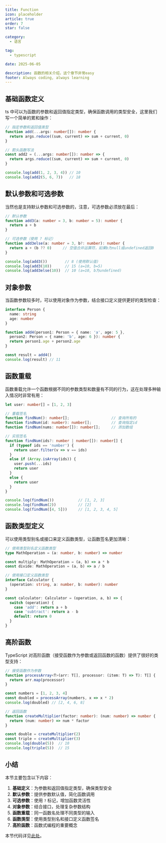 ```yaml
---
title: Function
icon: placeholder
article: true
order: 7
star: false

category:
  - 语言

tag:
  - typescript

date: 2025-06-05

description: 函数的相关介绍，这个章节非常easy
footer: Always coding, always learning
---
```


<!-- more -->

## 基础函数定义

ts 中可以为函数的参数和返回值指定类型，确保函数调用的类型安全，这里我们写一个简单的累和操作：

```typescript
// 指定参数和返回值类型
function add(...args: number[]): number {
  return args.reduce((sum, current) => sum + current, 0)
}

// 箭头函数写法
const add2 = (...args: number[]): number => {
  return args.reduce((sum, current) => sum + current, 0)
}

console.log(add(1, 2, 3, 4)) // 10
console.log(add2(5, 6, 7))   // 18
```

## 默认参数和可选参数

当然也是支持默认参数和可选参数的，注意，可选参数必须放在最后：

```typescript
// 默认参数
function add3(a: number = 3, b: number = 5): number {
  return a + b
}

// 可选参数（使用 ? 标记）
function add3else(a: number = 3, b?: number): number {
  return a + (b ?? 0)     // 空值合并运算符，如果b为null或undefined返回0
}

console.log(add3())        // 8 (使用默认值)
console.log(add3(10))      // 15 (a=10, b=5)
console.log(add3else(10))  // 10 (a=10, b为undefined)
```

## 对象参数

当函数参数较多时，可以使用对象作为参数，结合接口定义提供更好的类型检查：

```typescript
interface Person {
  name: string
  age: number
}

function add4(person1: Person = { name: 'a', age: 5 },
  person2: Person = { name: 'b', age: 6 }): number {
  return person1.age + person2.age
}

const result = add4()
console.log(result) // 11
```

## 函数重载

函数重载允许一个函数根据不同的参数类型和数量有不同的行为，这在处理多种输入情况时非常有用：

```typescript
let user: number[] = [1, 2, 3]

// 重载签名
function findNum(): number[];                   // 查询所有的
function findNum(id: number): number[];         // 查询指定id
function findNum(nums: number[]): number[];     // 添加数组

// 实现签名
function findNum(ids?: number | number[]): number[] {
  if (typeof ids == 'number') {
    return user.filter(v => v == ids)
  }
  else if (Array.isArray(ids)) {
    user.push(...ids)
    return user
  }
  else {
    return user
  }
}

console.log(findNum())           // [1, 2, 3]
console.log(findNum(2))          // [2]
console.log(findNum([4, 5]))     // [1, 2, 3, 4, 5]
```

## 函数类型定义

可以使用类型别名或接口来定义函数类型，让函数签名更加清晰：

```typescript
// 使用类型别名定义函数类型
type MathOperation = (a: number, b: number) => number

const multiply: MathOperation = (a, b) => a * b
const divide: MathOperation = (a, b) => a / b

// 使用接口定义函数类型
interface Calculator {
  (operation: string, a: number, b: number): number
}

const calculator: Calculator = (operation, a, b) => {
  switch (operation) {
    case 'add': return a + b
    case 'subtract': return a - b
    default: return 0
  }
}
```

## 高阶函数

TypeScript 对高阶函数（接受函数作为参数或返回函数的函数）提供了很好的类型支持：

```typescript
// 接受函数作为参数
function processArray<T>(arr: T[], processor: (item: T) => T): T[] {
  return arr.map(processor)
}

const numbers = [1, 2, 3, 4]
const doubled = processArray(numbers, x => x * 2)
console.log(doubled) // [2, 4, 6, 8]

// 返回函数
function createMultiplier(factor: number): (num: number) => number {
  return (num: number) => num * factor
}

const double = createMultiplier(2)
const triple = createMultiplier(3)
console.log(double(5))  // 10
console.log(triple(5))  // 15
```

## 小结

本节主要包含以下内容：

1. **基础定义**：为参数和返回值指定类型，确保类型安全
2. **默认参数**：提供参数默认值，简化函数调用
3. **可选参数**：使用 `?` 标记，增加函数灵活性
4. **对象参数**：结合接口，处理复杂参数结构
5. **函数重载**：同一函数名处理不同类型的输入
6. **函数类型**：使用类型别名和接口定义函数签名
7. **高阶函数**：函数式编程的重要概念

本节代码详见[此处](https://github.com/KBchulan/ClBlogs-Src/blob/main/blogs-main/typescript/07-function/index.ts)。

